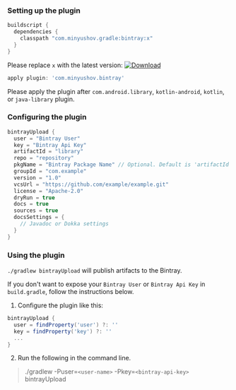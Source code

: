 ### Setting up the plugin
```groovy
buildscript {
  dependencies {
    classpath "com.minyushov.gradle:bintray:x"
  }
}
```
Please replace `x` with the latest version: [![Download](https://api.bintray.com/packages/minyushov/gradle/bintray/images/download.svg)](https://bintray.com/minyushov/gradle/bintray/_latestVersion)

```groovy
apply plugin: 'com.minyushov.bintray'
```
Please apply the plugin after `com.android.library`, `kotlin-android`, `kotlin`, or `java-library` plugin. 

### Configuring the plugin
```groovy
bintrayUpload {
  user = "Bintray User"
  key = "Bintray Api Key"
  artifactId = "library"
  repo = "repository"
  pkgName = "Bintray Package Name" // Optional. Default is 'artifactId'
  groupId = "com.example"
  version = "1.0"
  vcsUrl = "https://github.com/example/example.git"
  license = "Apache-2.0"
  dryRun = true
  docs = true
  sources = true
  docsSettings = {
    // Javadoc or Dokka settings
  }
}
```

### Using the plugin
`./gradlew bintrayUpload` will publish artifacts to the Bintray.

If you don't want to expose your `Bintray User` or `Bintray Api Key` in `build.gradle`, follow the instructions below.

1. Configure the plugin like this:
```groovy
bintrayUpload {
  user = findProperty('user') ?: ''
  key = findProperty('key') ?: ''
  ...
}
```

2. Run the following in the command line.
> ./gradlew -Puser=`<user-name>` -Pkey=`<bintray-api-key>` bintrayUpload
